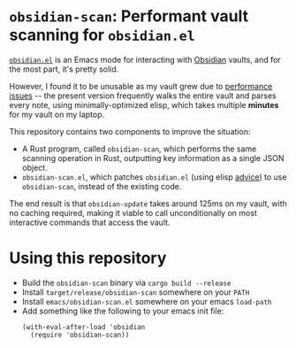 # `obsidian-scan`: Performant vault scanning for `obsidian.el`

[`obsidian.el`][obsidianel] is an Emacs mode for interacting with [Obsidian][obsidian] vaults, and for the most part, it's pretty solid.

However, I found it to be unusable as my vault grew due to [performance issues][slow] -- the present version frequently walks the entire vault and parses every note, using minimally-optimized elisp, which takes multiple **minutes** for my vault on my laptop.

This repository contains two components to improve the situation:

- A Rust program, called `obsidian-scan`, which performs the same scanning operation in Rust, outputting key information as a single JSON object.
- `obsidian-scan.el`, which patches `obsidian.el` (using elisp [advice][advice]) to use `obsidian-scan`, instead of the existing code.

The end result is that `obsidian-update` takes around 125ms on my vault, with no caching required, making it viable to call unconditionally on most interactive commands that access the vault.

# Using this repository

- Build the `obsidian-scan` binary via `cargo build --release`
- Install `target/release/obsidian-scan` somewhere on your `PATH`
- Install `emacs/obsidian-scan.el` somewhere on your emacs `load-path`
- Add something like the following to your emacs init file:
  ```elisp
  (with-eval-after-load 'obsidian
    (require 'obsidian-scan))
  ```

[obsidian]: https://obsidian.md/
[obsidianel]: https://github.com/licht1stein/obsidian.el
[slow]: https://github.com/licht1stein/obsidian.el/issues/39
[advice]: https://www.gnu.org/software/emacs/manual/html_node/elisp/Advising-Functions.html
